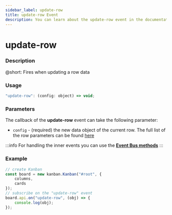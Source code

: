 ```yaml
---
sidebar_label: update-row
title: update-row Event
description: You can learn about the update-row event in the documentation of the DHTMLX JavaScript Kanban library. Browse developer guides and API reference, try out code examples and live demos, and download a free 30-day evaluation version of DHTMLX Kanban.
---
```


# update-row

### Description

@short: Fires when updating a row data

### Usage

~~~jsx {}
"update-row": (config: object) => void;
~~~

### Parameters

The callback of the **update-row** event can take the following parameter:

- `config` - (required) the new data object of the current row. The full list of the row parameters can be found [here](api/config/js_kanban_rows_config.md)

:::info
For handling the inner events you can use the [**Event Bus methods**](api/api_overview.md/#event-bus-methods)
:::

### Example

~~~jsx {7-9}
// create Kanban
const board = new kanban.Kanban("#root", {
	columns,
	cards
});
// subscribe on the "update-row" event
board.api.on("update-row", (obj) => {
	console.log(obj);
});
~~~
